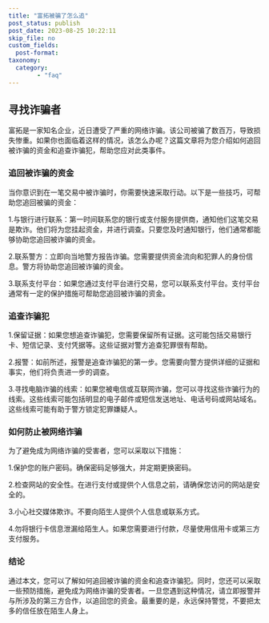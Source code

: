 ```yaml
---
title: "富拓被骗了怎么追"
post_status: publish
post_date: 2023-08-25 10:22:11
skip_file: no
custom_fields: 
  post-format: 
taxonomy:
  category:
        - "faq"
---
```


## 寻找诈骗者

富拓是一家知名企业，近日遭受了严重的网络诈骗。该公司被骗了数百万，导致损失惨重。如果你也面临着这样的情况，该怎么办呢？这篇文章将为您介绍如何追回被诈骗的资金和追查诈骗犯，帮助您应对此类事件。

### 追回被诈骗的资金

当你意识到在一笔交易中被诈骗时，你需要快速采取行动。以下是一些技巧，可帮助您追回被骗的资金：

1.与银行进行联系：第一时间联系您的银行或支付服务提供商，通知他们这笔交易是欺诈。他们将为您挂起资金，并进行调查。只要您及时通知银行，他们通常都能够协助您追回被诈骗的资金。

2.联系警方：立即向当地警方报告诈骗。您需要提供资金流向和犯罪人的身份信息。警方将协助您追回被诈骗的资金。

3.联系支付平台：如果您通过支付平台进行交易，您可以联系支付平台。支付平台通常有一定的保护措施可帮助您追回被诈骗的资金。

### 追查诈骗犯

1.保留证据：如果您想追查诈骗犯，您需要保留所有证据。这可能包括交易银行卡、短信记录、支付凭据等。这些证据对警方追查犯罪很有帮助。

2.报警：如前所述，报警是追查诈骗犯的第一步。您需要向警方提供详细的证据和事实，他们将负责进一步的调查。

3.寻找电脑诈骗的线索：如果您被电信或互联网诈骗，您可以寻找这些诈骗行为的线索。这些线索可能包括明显的电子邮件或短信发送地址、电话号码或网站域名。这些线索可能有助于警方锁定犯罪嫌疑人。

### 如何防止被网络诈骗

为了避免成为网络诈骗的受害者，您可以采取以下措施：

1.保护您的账户密码。确保密码足够强大，并定期更换密码。

2.检查网站的安全性。在进行支付或提供个人信息之前，请确保您访问的网站是安全的。

3.小心社交媒体欺诈。不要向陌生人提供个人信息或联系方式。

4.勿将银行卡信息泄漏给陌生人。如果您需要进行付款，尽量使用信用卡或第三方支付服务。

### 结论

通过本文，您可以了解如何追回被诈骗的资金和追查诈骗犯。同时，您还可以采取一些预防措施，避免成为网络诈骗的受害者。一旦您遇到这种情况，请立即报警并与所涉及的第三方合作，以追回您的资金。最重要的是，永远保持警觉，不要把太多的信任放在陌生人身上。
